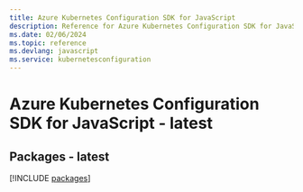 ```yaml
---
title: Azure Kubernetes Configuration SDK for JavaScript
description: Reference for Azure Kubernetes Configuration SDK for JavaScript
ms.date: 02/06/2024
ms.topic: reference
ms.devlang: javascript
ms.service: kubernetesconfiguration
---
```

# Azure Kubernetes Configuration SDK for JavaScript - latest
## Packages - latest
[!INCLUDE [packages](kubernetes-configuration-index.md)]